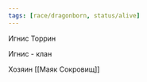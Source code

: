 ```yaml
---
tags: [race/dragonborn, status/alive]
---
```


Игнис Торрин

Игнис - клан

Хозяин [[Маяк Сокровищ]]
